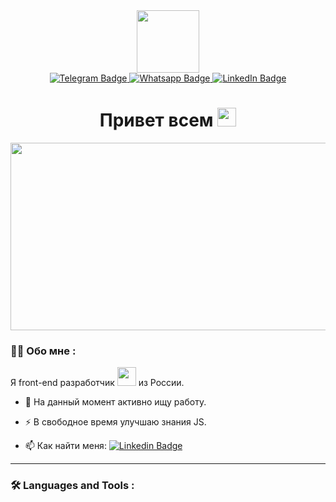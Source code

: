 <div id="header" align="center">
  <img src="https://media.giphy.com/media/7OMR3y1E9QeYsr9olS/giphy.gif" width="100"/>
  <div id="badges">
  <a href="https://t.me/evgeny_chet">
  <img src="https://img.shields.io/badge/Telegram-blue?logo=telegram&logoColor=white&style=for-the-badge" alt="Telegram Badge"/>
  </a>
  <a href="https://wa.me/79771407249">
  <img src="https://img.shields.io/badge/Whatsapp-green?style=for-the-badge&logo=whatsapp&logoColor=white" alt="Whatsapp Badge"/>
  </a>
  <a href="www.linkedin.com/in/evgenii-chetaikin-986531267">
  <img src="https://img.shields.io/badge/LinkedIn-blue?style=for-the-badge&logo=linkedin&logoColor=white" alt="LinkedIn Badge"/>
  </a>
  </div>
  <img src="https://komarev.com/ghpvc/?username=Evgenii959&style=flat-square" alt=""/>
  <h1>
  Привет всем
  <img src="https://media.giphy.com/media/hvRJCLFzcasrR4ia7z/giphy.gif" width="30px" alt=""/>
</h1>
  <img src="https://media.giphy.com/media/dWesBcTLavkZuG35MI/giphy.gif" width="600" height="300"/>
</div>

 ### :man_technologist: Обо мне :
  Я front-end разработчик <img src="https://media.giphy.com/media/WUlplcMpOCEmTGBtBW/giphy.gif" width="30px"> из России.
  - :telescope: На данный момент активно ищу работу.

  - :zap: В свободное время улучшаю знания JS.

  - :mailbox: Как найти меня:  [![Linkedin Badge](https://img.shields.io/badge/LinkedIn-blue?style=for-the-badge&logo=linkedin&logoColor=white)](your-linkedin-url)
  - ---

### :hammer_and_wrench: Languages and Tools :
